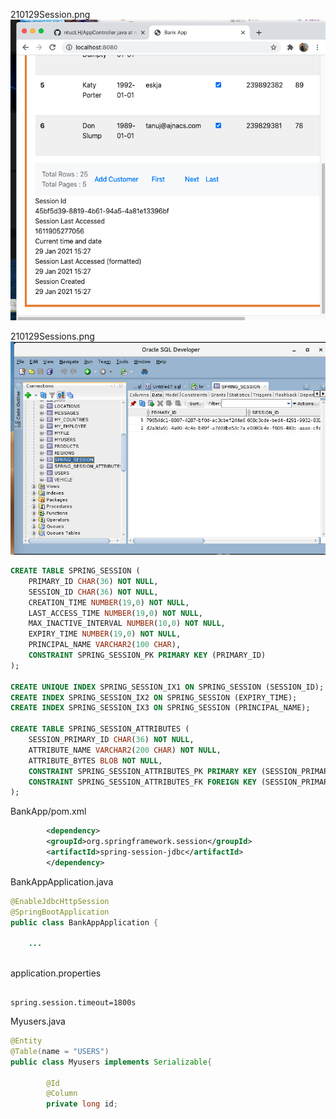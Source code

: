 210129Session.png <img src="210129Session.png">

210129Sessions.png <img src="210129Sessions.png">

``` sql
CREATE TABLE SPRING_SESSION (
	PRIMARY_ID CHAR(36) NOT NULL,
	SESSION_ID CHAR(36) NOT NULL,
	CREATION_TIME NUMBER(19,0) NOT NULL,
	LAST_ACCESS_TIME NUMBER(19,0) NOT NULL,
	MAX_INACTIVE_INTERVAL NUMBER(10,0) NOT NULL,
	EXPIRY_TIME NUMBER(19,0) NOT NULL,
	PRINCIPAL_NAME VARCHAR2(100 CHAR),
	CONSTRAINT SPRING_SESSION_PK PRIMARY KEY (PRIMARY_ID)
);

CREATE UNIQUE INDEX SPRING_SESSION_IX1 ON SPRING_SESSION (SESSION_ID);
CREATE INDEX SPRING_SESSION_IX2 ON SPRING_SESSION (EXPIRY_TIME);
CREATE INDEX SPRING_SESSION_IX3 ON SPRING_SESSION (PRINCIPAL_NAME);

CREATE TABLE SPRING_SESSION_ATTRIBUTES (
	SESSION_PRIMARY_ID CHAR(36) NOT NULL,
	ATTRIBUTE_NAME VARCHAR2(200 CHAR) NOT NULL,
	ATTRIBUTE_BYTES BLOB NOT NULL,
	CONSTRAINT SPRING_SESSION_ATTRIBUTES_PK PRIMARY KEY (SESSION_PRIMARY_ID, ATTRIBUTE_NAME),
	CONSTRAINT SPRING_SESSION_ATTRIBUTES_FK FOREIGN KEY (SESSION_PRIMARY_ID) REFERENCES SPRING_SESSION(PRIMARY_ID) ON DELETE CASCADE
);

```

BankApp/pom.xml
``` xml
		<dependency>
		<groupId>org.springframework.session</groupId>
		<artifactId>spring-session-jdbc</artifactId>
		</dependency>
```

BankAppApplication.java
``` java
@EnableJdbcHttpSession
@SpringBootApplication
public class BankAppApplication {

	...
	
```

application.properties
```

spring.session.timeout=1800s 
```

Myusers.java
``` java
@Entity
@Table(name = "USERS")
public class Myusers implements Serializable{

		@Id
		@Column
		private long id;
```

